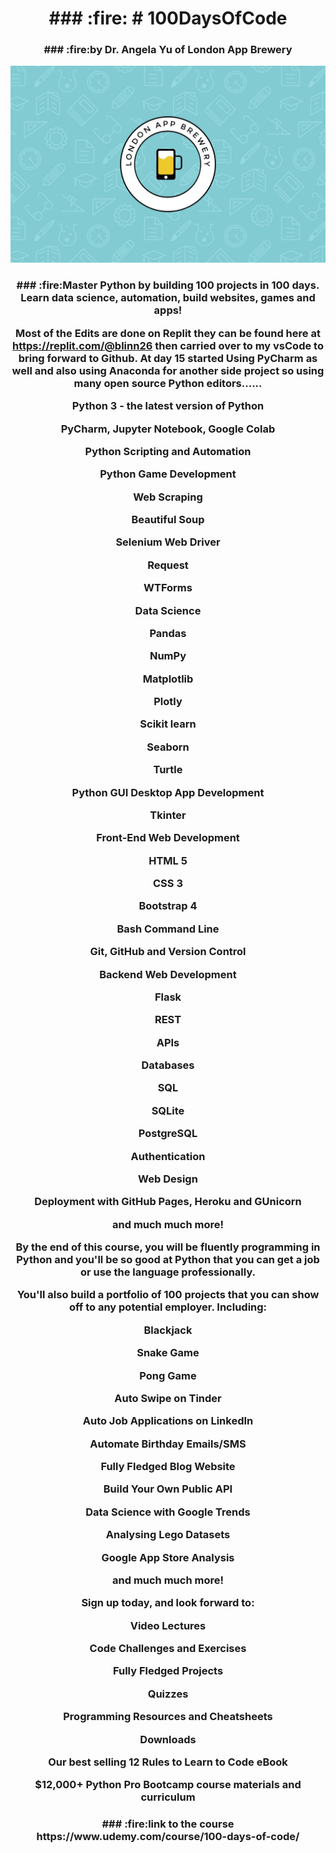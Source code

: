 <h1 align="center">### :fire: # 100DaysOfCode </h1>

<h3 align="center">### :fire:by Dr. Angela Yu of London App Brewery</h3>

<p align="center">
  <img src="https://github.com/blinn26/100DaysOfCode/blob/main/LAB%20Wallpaper.jpg" alt="Header Image" />
</p>

<h3 align="center">### :fire:Master Python by building 100 projects in 100 days. Learn data science, automation, build websites, games and apps!
  
Most of the Edits are done on Replit they can be found
here at https://replit.com/@blinn26 
then carried over to
my vsCode to bring forward to Github. 
At day 15 started Using PyCharm 
as well and also using Anaconda for another side
project so using many open source 
Python editors......


Python 3 - the latest version of Python

PyCharm, Jupyter Notebook, Google Colab

Python Scripting and Automation

Python Game Development

Web Scraping

Beautiful Soup

Selenium Web Driver

Request

WTForms

Data Science

Pandas

NumPy

Matplotlib

Plotly

Scikit learn

Seaborn

Turtle

Python GUI Desktop App Development

Tkinter

Front-End Web Development

HTML 5

CSS 3

Bootstrap 4

Bash Command Line

Git, GitHub and Version Control

Backend Web Development

Flask

REST

APIs

Databases

SQL

SQLite

PostgreSQL

Authentication

Web Design

Deployment with GitHub Pages, Heroku and GUnicorn

and much much more!

By the end of this course, you will be fluently programming in Python and you'll be so good at Python that you can get a
job or use the language professionally.

You'll also build a portfolio of 100 projects that you can show off to any potential employer. Including:

Blackjack

Snake Game

Pong Game

Auto Swipe on Tinder

Auto Job Applications on LinkedIn

Automate Birthday Emails/SMS

Fully Fledged Blog Website

Build Your Own Public API

Data Science with Google Trends

Analysing Lego Datasets

Google App Store Analysis

and much much more!

Sign up today, and look forward to:

Video Lectures

Code Challenges and Exercises

Fully Fledged Projects

Quizzes

Programming Resources and Cheatsheets

Downloads

Our best selling 12 Rules to Learn to Code eBook

$12,000+ Python Pro Bootcamp course materials and curriculum

</h3>

 <h3 align="center">### :fire:link to the course https://www.udemy.com/course/100-days-of-code/ </h3>

